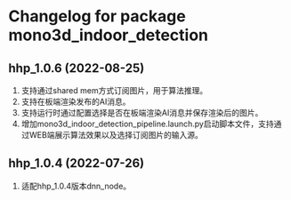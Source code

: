 # Changelog for package mono3d_indoor_detection

hhp_1.0.6 (2022-08-25)
------------------
1. 支持通过shared mem方式订阅图片，用于算法推理。
2. 支持在板端渲染发布的AI消息。
3. 支持运行时通过配置选择是否在板端渲染AI消息并保存渲染后的图片。
4. 增加mono3d_indoor_detection_pipeline.launch.py启动脚本文件，支持通过WEB端展示算法效果以及选择订阅图片的输入源。


hhp_1.0.4 (2022-07-26)
------------------
1. 适配hhp_1.0.4版本dnn_node。
